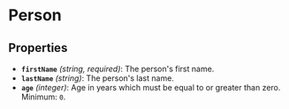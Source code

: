 # Person

## Properties

- <a id="properties/firstName"></a>**`firstName`** _(string, required)_: The person's first name.
- <a id="properties/lastName"></a>**`lastName`** _(string)_: The person's last name.
- <a id="properties/age"></a>**`age`** _(integer)_: Age in years which must be equal to or greater than zero. Minimum: `0`.
